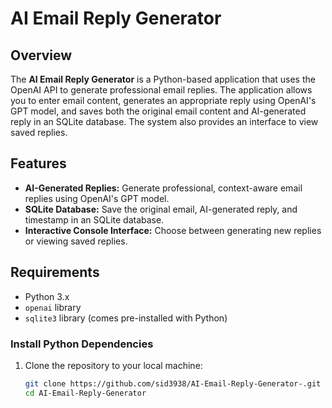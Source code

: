 # AI Email Reply Generator

## Overview

The **AI Email Reply Generator** is a Python-based application that uses the OpenAI API to generate professional email replies. The application allows you to enter email content, generates an appropriate reply using OpenAI's GPT model, and saves both the original email content and AI-generated reply in an SQLite database. The system also provides an interface to view saved replies.

## Features

- **AI-Generated Replies:** Generate professional, context-aware email replies using OpenAI's GPT model.
- **SQLite Database:** Save the original email, AI-generated reply, and timestamp in an SQLite database.
- **Interactive Console Interface:** Choose between generating new replies or viewing saved replies.

## Requirements

- Python 3.x
- `openai` library
- `sqlite3` library (comes pre-installed with Python)

### Install Python Dependencies

1. Clone the repository to your local machine:
   ```bash
   git clone https://github.com/sid3938/AI-Email-Reply-Generator-.git
   cd AI-Email-Reply-Generator
